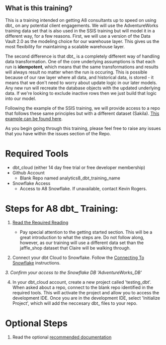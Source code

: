 ## What is this training?
This is a training intended on getting A8 consultants up to speed on using dbt_ on any potential client engagements. We will use the AdventureWorks training data set that is also used in the SSIS training but will model it in a different way, for a few reasons. First, we will use a version of the Data Vault 2.0 as the modeling choice for our warehouse layer. This gives us the most flexibility for maintaining a scalable warehouse layer. 

The second difference is that dbt_ is a completely different way of handling data transformation. One of the core underlying assumptions is that each run is **idempotent**, which means that the same transformations and results will always result no matter when the run is occuring. This is possible because of our raw layer where all data, and historical data, is stored - it means that we don't need to worry about update logic in our later models. Any new run will recreate the database objects with the updated underlying data. If we're looking to exclude inactive rows then we just build that logic into our model.

Following the example of the SSIS training, we will provide access to a repo that follows these same principles but with a different dataset (Sakila). [This example can be found here](https://github.com/cmccann020/dbt_sakila_datavault).

As you begin going through this training, please feel free to raise any issues that you have within the issues section of the Repo. 

# Required Tools 
 - dbt_cloud (either 14 day free trial or free developer membership)
 - Github Account 
    - Blank Repo named analytics8_dbt_training_name
- Snowflake Access
    - Access to A8 Snowflake. If unavailable, contact Kevin Rogers.

# Steps for A8 dbt_ Training:
1. [Read the Required Reading](Required_Reading.md)
    - Pay special attention to the getting started section. This will be a great introduction to what the steps are. Do not follow along, however, as our training will use a different data set than the jaffle_shop dataset that Claire will be walking through.
    
2. Connect your dbt Cloud to Snowflake. Follow the [Connecting To Snowflake](Connecting_To_Snowflake.md) instructions.

*3. Confirm your access to the Snowflake DB 'AdventureWorks_DB'*

4. In your dbt_cloud account, create a new project called 'testing_dbt'. When asked about a repo, connect to the blank repo identified in the required tools. This will activate the project and allow you to access the development IDE. Once you are in the development IDE, select 'Initialize Project', which will add the neccesary dbt_ files to your repo.

# Optional Steps
1. Read the optional [recommended documentation](Optional_Reading.md)
